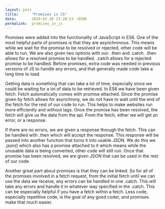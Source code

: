 ```yaml
---
layout: post
title:      "Promises in JS"
date:       2020-02-26 23:20:53 -0500
permalink:  promises_in_js
---
```


Promises were added into the functionality of JavaScript in ES6. One of the most helpful parts of promises is that they are asynchronous. This means while we wait for the promise to be resolved or rejected, other code will be able to run. We are also given two options with our: .then and .catch. .then allows for a resolved promise to be handled. .catch allows for a rejected promise to be handled. Before promises, extra code was needed in previous versions of JS to handle any errors, and that generally made code take a long time to load. 

Getting data is something that can take a lot of time, especially since we could be waiting for a lot of data to be retrieved. In ES6 we have been given fetch. Fetch automatically comes with promise attached. Since the promise given by fetch allows for asynchrony, we do not have to wait until the end of the fetch for the rest of our code to run. This helps to make websites run more efficiently and without lags. Once the promise has been resolved, the fetch will give us the data from the api. From the fetch, either we will get an error, or a response. 

If there are no errors, we are given a response through the fetch. This can be handled with .then which will accept the response. This response will be passed into another function that turns it into usable JSON. We do this we .json() which also has a promise attached to it which means while the unusable data is being converted, other code will still run. Once that promise has been resolved, we are given JSON that can be used in the rest of our code.

Another great part about promises is that they can be linked. So for all of the promises involved in a fetch request, from the initial fetch until we can use the data we receive, any errors can be handled in one .catch. This will take any errors and handle it in whatever way specified in the .catch. This can be especially helpful if you have a fetch within a fetch. Less code, especially repetitive code, is the goal of any good coder, and promises make that much easier. 

